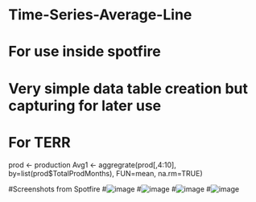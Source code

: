 # Time-Series-Average-Line
# For use inside spotfire
# Very simple data table creation but capturing for later use
# For TERR

prod <- production
Avg1 <- aggregrate(prod[,4:10], by=list(prod$TotalProdMonths), FUN=mean, na.rm=TRUE)


#Screenshots from Spotfire
#![image](https://user-images.githubusercontent.com/53614800/201724865-a38f992b-b09c-4400-b714-1805079d79dd.png)
#![image](https://user-images.githubusercontent.com/53614800/201724898-a578188e-1197-4d97-85a0-956013ca9af2.png)
#![image](https://user-images.githubusercontent.com/53614800/201724936-0f217d9e-71cb-4a79-99a8-97584ff1490e.png)
#![image](https://user-images.githubusercontent.com/53614800/201725000-1a8fbcef-e226-4675-8b88-7b2f968f0a9d.png)
